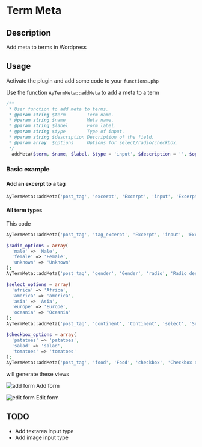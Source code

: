 # Term Meta

## Description

Add meta to terms in Wordpress

## Usage

Activate the plugin and add some code to your `functions.php`

Use the function `AyTermMeta::addMeta` to add a meta to a term

```php
/**
 * User function to add meta to terms.
 * @param string $term        Term name.
 * @param string $name        Meta name.
 * @param string $label       Form label.
 * @param string $type        Type of input.
 * @param string $description Description of the field.
 * @param array  $options     Options for select/radio/checkbox.
 */
  addMeta($term, $name, $label, $type = 'input', $description = '', $options = array()) {}
```

### Basic example

#### Add an excerpt to a tag

```php
AyTermMeta::addMeta('post_tag', 'excerpt', 'Excerpt', 'input', 'Excerpts are optional hand-crafted summaries of your content that can be used in your theme.');
```

#### All term types

This code

```php
AyTermMeta::addMeta('post_tag', 'tag_excerpt', 'Excerpt', 'input', 'Excerpt description');

$radio_options = array(
  'male' => 'Male',
  'female' => 'Female',
  'unknown' => 'Unknown'
);
AyTermMeta::addMeta('post_tag', 'gender', 'Gender', 'radio', 'Radio description', $radio_options);

$select_options = array(
  'africa' => 'Africa',
  'america' => 'america',
  'asia' => 'Asia',
  'europe' => 'Europe',
  'oceania' => 'Oceania'
);
AyTermMeta::addMeta('post_tag', 'continent', 'Continent', 'select', 'Select description', $select_options);

$checkbox_options = array(
  'patatoes' => 'patatoes',
  'salad' => 'salad',
  'tomatoes' => 'tomatoes'
);
AyTermMeta::addMeta('post_tag', 'food', 'Food', 'checkbox', 'Checkbox description', $checkbox_options);
```

will generate these views

![add form](http://ayctor.github.io/ay-termmeta/add-form.png "add form")
Add form

![edit form](http://ayctor.github.io/ay-termmeta/edit-form.png "edit form")
Edit form

## TODO

- Add textarea input type
- Add image input type
